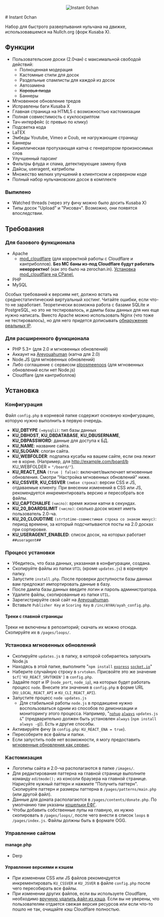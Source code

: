 <p align="center">
  <img src="https://dl.dropboxusercontent.com/u/43313258/instant_0chan.png" alt="Instant 0chan"/>
</p>
# Instant 0chan

Набор для быстрого развертывания нульчана на движке, использовавшемся на Nullch.org (форк Kusaba X).
## Функции
* Пользовательские доски (2.0чан) с максимальной свободой действий:
  * Полноценная модерация
  * Кастомные стили для досок
  * Раздельные спамлисты для каждой из досок
  * Автозамена
  * ~~Коровья пизда~~
  * Баннеры
* Мгновенное обновление тредов
* Исправлены баги Kusaba X
* Главная страница на HTML5 с возможностью кастомизации
* Полная совместимость с куклоскриптом
* Тач-интерфейс (с превью по клику)
* Подсветка кода
* LaTEX
* Эмбеды Youtube, Vimeo и Coub, не нагружающие страницу
* Баннеры
* Кириллическая протухающая капча с генератором произносимых слов
* Улучшенный парсинг
* Фильтры флуда и спама, детектирующие замену букв
* Дайсы, useragent, катриболы
* Множество мелких улучшений в клиентском и серверном коде
* Полный набор нульчановских досок в комплекте
### Выпилено
* Watched threads (через эту фичу можно было досить Kusaba X)
* Типы досок "Upload" и "Рисовач". Возможно, они появятся впоследствии.

## Требования

### Для базового функционала

* Apache
  * [mod_cloudflare](https://www.cloudflare.com/resources-downloads)  (для корректной работы с Cloudflare и кантриболлов). **Без MC баны из-под Cloudflare будут работать некорректно!** (как это было на zerochan.in). [Установка mod_cloudflare на CPanel.](http://tltech.com/info/installing-mod_cloudflare-on-cpanel/) 
* PHP
* MySQL


Особых требований к версиям нет, должно встать на среднестатичтический виртуальный хостинг. Читайте ошибки, если что-то не заработает. Теоретически возможна работа с базами SQLite и PostgreSQL, но это не тестировалось, и дампы базы данных для них еще нужно написать. Вместо Apache можно использовать Nginx (что тоже не тестировалось), но для него придется дописывать [обнаружение реальных IP](http://centminmod.com/nginx_configure_cloudflare.html).

### Для расширенного функционала

* PHP 5.3+ (для 2.0 и мгновенных обновлений)
* Аккаунт на [Areyouahuman](http://portal.areyouahuman.com/signup/basic) (капча для 2.0)
* Node.JS (для мгновенных обновлений)
* Либо соглашение с сервисом [ploosmeenoos](mailto:admin@ploosmeenoos.tk "Оставляйте свои зайвки здесь") (для мгновенных обновлений если нет Node.js)
* Cloudflare (для кантриболлов)

## Установка

### Конфигурация

Файл `config.php` в корневой папке содержит основную конфигурацию, которую нужно выполнить в первую очередь.
 
* **KU_DBTYPE** `(=mysqli)`: тип базы данных 
* **KU_DBHOST**, **KU_DBDATABASE**, **KU_DBUSERNAME**, **KU_DBPASSWORD**: данные для доступа к БД.
* **KU_NAME**: название сайта.
* **KU_SLOGAN**: слоган сайта.
* **KU_WEBFOLDER**: подпапка кусабы на вашем сайте, если она лежит не в корне. (Например, для http://example.com/board/b KU_WEBFOLDER = `"/board/"`).
* **KU_REACT_ENA** `(true | false)`: включает/выключает мгновенные обновления. Смотри "Настройка мгновенных обновлений" ниже.
* **KU_CSSVER**, **KU_CSSVER** `(любая строка)`: версии CSS и JS, отдаваемые клиенту. При внесении изменений в CSS или JS, рекомендуется инкрементировать версию и пересобрать все файлы.
* **KU_CAPTCHALIFE** `(число)`: время жизни капчи в секундах.
* **KU_20_BOARDSLIMIT** `(число)`: сколько досок может иметь пользователь 2.0-ча.
* **KU_20_CLOUDTIME** `(strtotime-совместимая строка со знаком минус)`: период времени, за который подсчитываются посты на 2.0 досках при сортировке.
* **KU_USERAGENT_ENABLED**: список досок, на которых работает `##useragent##`

### Процесс установки

* Убедитесь, что база данных, указанная в конфигурации, создана.
* Скопируйте файлы из папки `UTIL` (кроме `updates.js`) в корневую папку.
* Запустите `install.php`. После проверки доступности базы данных вам предложат импортировать данные в базу.
* После дампа базы данных введите логин и пароль администратора.
* Удалите файлы, скопированные из папки `UTIL`.
* Зарегистрируйте свой сайт на [Areyouahuman](http://portal.areyouahuman.com/signup/basic). 
* Вставьте `Publisher Key` и `Scoring Key` в `/inc/AYAH/ayah_config.php`.

#### Треки с главной страницы

Треки не включены в репозиторий; скачать их можно отсюда. Скопируйте их в `/pages/loops/`. 

### Установка мгновенных обновлений

* Скопируйте `updates.js` в папку, в которой собираетесь запускать Node.js
* Находясь в этой папке, выполните "`npm install` [`express`](https://www.npmjs.org/package/express) [`socket.io`](https://www.npmjs.org/package/socket.io)"
* Наберите случайную строку в `srvtoken`. Присвойте это же значение `$cf['KU_REACT_SRVTOKEN']` в `config.php`.
* Задайте порт и IP (`node_port`, `node_ip`), на которых будет работать процесс `node`. Внесите эти значения в `config.php` в форме URL (`KU_LOCAL_REACT_API` и `KU_CLI_REACT_API`).
* Запустите процесс `node updates.js`
  * Для стабильной работы `node.js` в продакшене нужно воспользоваться одним из способов по демонизации и мониторингу этого процесса. Например, "[`nohup`](http://ru.wikipedia.org/wiki/Nohup) [`always`](https://github.com/edwardhotchkiss/always‎) `updates.js &`" (предварительно должен быть установлен `always` (`npm install always -g`)). Есть и другие способы.
* Активируйте фичу (в `config.php`: `KU_REACT_ENA = true`).
* Пересоберите все файлы и папки.
* Если запустить node нет возможности, я могу предоставить [мгновенные обновления как сервис](mailto:admin@ploosmeenoos.tk "Оставляйте свои зайвки здесь").

### Кастомизация

* Логотипы сайта и 2.0-ча располагаются в папке `/images/`.
* Для редактирования паттерна на главной странице выполните команду `editmode();` из консоли браузера на главной странице. Нарисуйте нужный паттерн и нажмите "Получить паттерн". Скопируйте паттерн и размеры паттерна в `/pages/patterns/main.php` (или другой файл).
* Данные для доната располагаются в `/pages/contents/donate.php`. По умолчанию там указаны [кошельки ЕФГ](http://web.archive.org/web/20121028010659/http://0chan.ru/?donate).
* Чтобы добавить собственные лупы на главную, их нужно скопировать в `/pages/loops/`, после чего внести в список `loops` в `/pages/index.js`. Файлы должны быть в формате OGG.

### Управление сайтом

#### manage.php
* Derp

#### Управление версиями и кэшем

* При изменении CSS или JS файлов рекомендуется инкрементировать `KU_CSSVER` и `KU_JSVER` в файле `config.php` после чего пересобирать все файлы.
* При изменении других файлов, если вы используете Cloudflare, необходимо [вручную удалить файл из кэша](http://blog.cloudflare.com/introducing-single-file-purge). Если вы не уверены, что пользователям отдается свежая версия ресурсов или если что-то пошло не так, очищайте кэш Cloudflare полностью.
